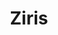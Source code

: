 ---
title: Ziris
period: 2019 – present
description: Blending art history with photography. A timeless website as a digital photo magazine.
descriptionShort: Blending art history with photography. A timeless website as a digital photo magazine.
highlights:
  - title: Involvement
    items:
      - Design / Motion
      - Fullstack Dev
  - title: Tech
    items:
      - Jekyll, Vanilla JS
      - GSAP, SCSS
image: https://res.cloudinary.com/tibor/image/upload/v1758188924/ziris-hero_pnwkt2.png
visit: https://ziris.nl
color:
  fg:
    primary: "#820186"
    secondary: "#676767"
    tertiary: "#820186"
  bg:
    primary: "#e0e0e0"
    secondary: "#dfb8e0"
    tertiary: "#c4b9c4"
items:
  - src: https://res.cloudinary.com/tibor/image/upload/v1758128827/ziris-1_crgynl.png
  - src: https://res.cloudinary.com/tibor/image/upload/v1758128829/ziris-2_r5dbvf.png
  - src: https://res.cloudinary.com/tibor/image/upload/v1758128832/ziris-3_atgnvn.png
  - src: https://res.cloudinary.com/tibor/image/upload/v1758128847/ziris-6_dl3ryr.png
  - src: https://res.cloudinary.com/tibor/image/upload/v1759148437/ziris-mobile_gflthj.png
  - src: https://res.cloudinary.com/tibor/image/upload/v1758128849/ziris-8_wbuebs.png
---